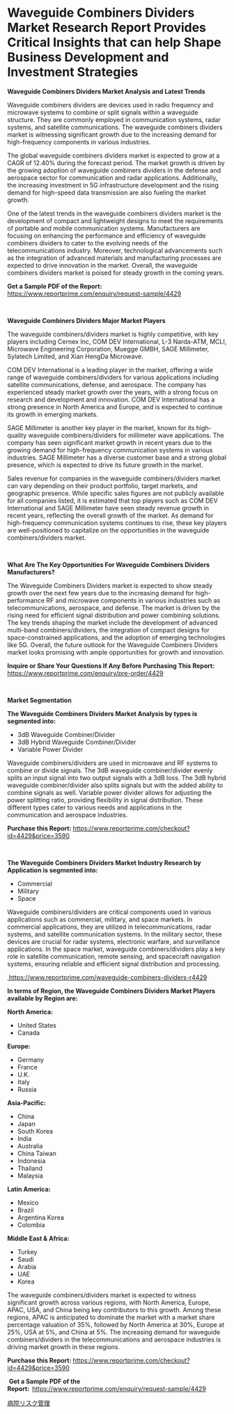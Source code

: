 <p><h1>Waveguide Combiners Dividers Market Research Report Provides Critical Insights that can help Shape Business Development and Investment Strategies</h1></p><p><strong>Waveguide Combiners Dividers Market Analysis and Latest Trends</strong></p>
<p><p>Waveguide combiners dividers are devices used in radio frequency and microwave systems to combine or split signals within a waveguide structure. They are commonly employed in communication systems, radar systems, and satellite communications. The waveguide combiners dividers market is witnessing significant growth due to the increasing demand for high-frequency components in various industries.</p><p>The global waveguide combiners dividers market is expected to grow at a CAGR of 12.40% during the forecast period. The market growth is driven by the growing adoption of waveguide combiners dividers in the defense and aerospace sector for communication and radar applications. Additionally, the increasing investment in 5G infrastructure development and the rising demand for high-speed data transmission are also fueling the market growth.</p><p>One of the latest trends in the waveguide combiners dividers market is the development of compact and lightweight designs to meet the requirements of portable and mobile communication systems. Manufacturers are focusing on enhancing the performance and efficiency of waveguide combiners dividers to cater to the evolving needs of the telecommunications industry. Moreover, technological advancements such as the integration of advanced materials and manufacturing processes are expected to drive innovation in the market. Overall, the waveguide combiners dividers market is poised for steady growth in the coming years.</p></p>
<p><strong>Get a Sample PDF of the Report:&nbsp;</strong> <a href="https://www.reportprime.com/enquiry/request-sample/4429">https://www.reportprime.com/enquiry/request-sample/4429</a></p>
<p>&nbsp;</p>
<p><strong>Waveguide Combiners Dividers Major Market Players</strong></p>
<p><p>The waveguide combiners/dividers market is highly competitive, with key players including Cernex Inc, COM DEV International, L-3 Narda-ATM, MCLI, Microwave Engineering Corporation, Muegge GMBH, SAGE Millimeter, Sylatech Limited, and Xian HengDa Microwave. </p><p>COM DEV International is a leading player in the market, offering a wide range of waveguide combiners/dividers for various applications including satellite communications, defense, and aerospace. The company has experienced steady market growth over the years, with a strong focus on research and development and innovation. COM DEV International has a strong presence in North America and Europe, and is expected to continue its growth in emerging markets.</p><p>SAGE Millimeter is another key player in the market, known for its high-quality waveguide combiners/dividers for millimeter wave applications. The company has seen significant market growth in recent years due to the growing demand for high-frequency communication systems in various industries. SAGE Millimeter has a diverse customer base and a strong global presence, which is expected to drive its future growth in the market.</p><p>Sales revenue for companies in the waveguide combiners/dividers market can vary depending on their product portfolio, target markets, and geographic presence. While specific sales figures are not publicly available for all companies listed, it is estimated that top players such as COM DEV International and SAGE Millimeter have seen steady revenue growth in recent years, reflecting the overall growth of the market. As demand for high-frequency communication systems continues to rise, these key players are well-positioned to capitalize on the opportunities in the waveguide combiners/dividers market.</p></p>
<p>&nbsp;</p>
<p><strong>What Are The Key Opportunities For Waveguide Combiners Dividers Manufacturers?</strong></p>
<p><p>The Waveguide Combiners Dividers market is expected to show steady growth over the next few years due to the increasing demand for high-performance RF and microwave components in various industries such as telecommunications, aerospace, and defense. The market is driven by the rising need for efficient signal distribution and power combining solutions. The key trends shaping the market include the development of advanced multi-band combiners/dividers, the integration of compact designs for space-constrained applications, and the adoption of emerging technologies like 5G. Overall, the future outlook for the Waveguide Combiners Dividers market looks promising with ample opportunities for growth and innovation.</p></p>
<p><strong>Inquire or Share Your Questions If Any Before Purchasing This Report:</strong> <a href="https://www.reportprime.com/enquiry/pre-order/4429">https://www.reportprime.com/enquiry/pre-order/4429</a></p>
<p>&nbsp;</p>
<p><strong>Market Segmentation</strong></p>
<p><strong>The Waveguide Combiners Dividers Market Analysis by types is segmented into:</strong></p>
<p><ul><li>3dB Waveguide Combiner/Divider</li><li>3dB Hybrid Waveguide Combiner/Divider</li><li>Variable Power Divider</li></ul></p>
<p><p>Waveguide combiners/dividers are used in microwave and RF systems to combine or divide signals. The 3dB waveguide combiner/divider evenly splits an input signal into two output signals with a 3dB loss. The 3dB hybrid waveguide combiner/divider also splits signals but with the added ability to combine signals as well. Variable power divider allows for adjusting the power splitting ratio, providing flexibility in signal distribution. These different types cater to various needs and applications in the communication and aerospace industries.</p></p>
<p><strong>Purchase this Report:&nbsp;</strong><a href="https://www.reportprime.com/checkout?id=4429&price=3590">https://www.reportprime.com/checkout?id=4429&price=3590</a></p>
<p>&nbsp;</p>
<p><strong>The Waveguide Combiners Dividers Market Industry Research by Application is segmented into:</strong></p>
<p><ul><li>Commercial</li><li>Military</li><li>Space</li></ul></p>
<p><p>Waveguide combiners/dividers are critical components used in various applications such as commercial, military, and space markets. In commercial applications, they are utilized in telecommunications, radar systems, and satellite communication systems. In the military sector, these devices are crucial for radar systems, electronic warfare, and surveillance applications. In the space market, waveguide combiners/dividers play a key role in satellite communication, remote sensing, and spacecraft navigation systems, ensuring reliable and efficient signal distribution and processing.</p></p>
<p><a href="https://www.reportprime.com/waveguide-combiners-dividers-r4429">&nbsp;https://www.reportprime.com/waveguide-combiners-dividers-r4429</a></p>
<p><strong>In terms of Region, the Waveguide Combiners Dividers Market Players available by Region are:</strong></p>
<p>
    <p> <strong> North America: </strong>
        <ul>
            <li>United States</li>
            <li>Canada</li>
        </ul>
        </p> 
    <p> <strong> Europe: </strong>
        <ul>
            <li>Germany</li>
            <li>France</li>
            <li>U.K.</li>
            <li>Italy</li>
            <li>Russia</li>
        </ul>
        </p> 
    <p> <strong> Asia-Pacific: </strong>
        <ul>
            <li>China</li>
            <li>Japan</li>
            <li>South Korea</li>
            <li>India</li>
            <li>Australia</li>
            <li>China Taiwan</li>
            <li>Indonesia</li>
            <li>Thailand</li>
            <li>Malaysia</li>
        </ul>
        </p> 
    <p> <strong> Latin America: </strong>
        <ul>
            <li>Mexico</li>
            <li>Brazil</li>
            <li>Argentina Korea</li>
            <li>Colombia</li>
        </ul>
        </p> 
    <p> <strong> Middle East & Africa: </strong>
        <ul>
            <li>Turkey</li>
            <li>Saudi</li>
            <li>Arabia</li>
            <li>UAE</li>
            <li>Korea</li>
        </ul>
    </p>
    </p>
<p><p>The waveguide combiners/dividers market is expected to witness significant growth across various regions, with North America, Europe, APAC, USA, and China being key contributors to this growth. Among these regions, APAC is anticipated to dominate the market with a market share percentage valuation of 35%, followed by North America at 30%, Europe at 25%, USA at 5%, and China at 5%. The increasing demand for waveguide combiners/dividers in the telecommunications and aerospace industries is driving market growth in these regions.</p></p>
<p><strong>Purchase this Report: </strong><a href="https://www.reportprime.com/checkout?id=4429&price=3590">https://www.reportprime.com/checkout?id=4429&price=3590</a></p>
<p>&nbsp;<strong>Get a Sample PDF of the Report:&nbsp;&nbsp;</strong><a href="https://www.reportprime.com/enquiry/request-sample/4429">https://www.reportprime.com/enquiry/request-sample/4429</a></p>
<p><strong></strong></p>
<p><p><a href="https://github.com/oqxogxyvqe90775/Market-Research-Report-List-2/blob/main/708143973592.md">病院リスク管理</a></p></p>